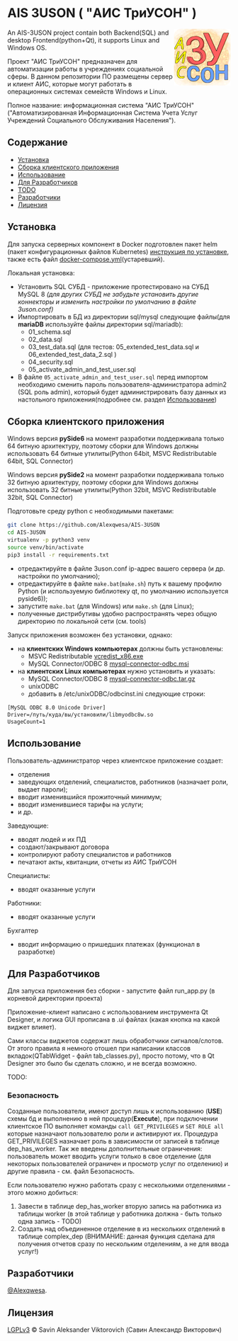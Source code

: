 # AIS 3USON ( "АИС ТриУСОН" )

<img align="right" src="src/images/ais-3uson-logo-128.png">

An AIS-3USON project contain both Backend(SQL) and desktop Frontend(python+Qt), it supports Linux and Windows OS.

Проект "АИС ТриУСОН" предназначен для автоматизации работы в учреждениях социальной сферы. В данном репозитории ПО
размещены сервер и клиент АИС, которые могут работать в операционных системах семейств Windows и Linux.

Полное название: информационная система "АИС ТриУСОН" ("Автоматизированная Информационная Система Учета Услуг Учреждений
Социального Обслуживания Населения").

## Содержание

- [Установка](#установка)
- [Сборка клиентского приложения](#сборка-клиентского-приложения)
- [Использование](#использование)
- [Для Разработчиков](#для-разработчиков)
- [TODO](#todo)
- [Разработчики](#разработчики)
- [Лицензия](#лицензия)

## Установка

Для запуска серверных компонент в Docker подготовлен пакет helm (пакет конфигурационных файлов
Kubernetes) [инструкция по установке](docker/helm/README.md),
также есть файл [docker-compose.yml](docker/docker-compose.yml)(устаревший).

Локальная установка:

- Установить SQL СУБД - приложение протестировано на СУБД MySQL 8 _(для других СУБД не забудьте установить другие
  коннекторы и изменить настройки по умолчанию в файле 3uson.conf)_
- Импортировать в БД из директории sql/mysql следующие файлы(для **mariaDB** используйте файлы директории sql/mariadb):
    - 01_schema.sql
    - 02_data.sql
    - 03_test_data.sql (для тестов: 05_extended_test_data.sql и 06_extended_test_data_2.sql )
    - 04_security.sql
    - 05_activate_admin_and_test_user.sql
- В файле `05_activate_admin_and_test_user.sql` перед импортом необходимо сменить пароль пользователя-администратора admin2 (SQL роль admin),
  который будет администрировать базу данных из настольного
  приложения(подробнее см. раздел [Использование](#использование))

## Сборка клиентского приложения

Windows версия **pySide6** на момент разработки поддерживала только 64 битную архитектуру, поэтому сборки для
Windows должны использовать 64 битные утилиты(Python 64bit, MSVC Redistributable 64bit, SQL Connector)

Windows версия **pySide2** на момент разработки поддерживала только 32 битную архитектуру, поэтому сборки для Windows
должны использовать 32 битные утилиты(Python 32bit, MSVC Redistributable 32bit, SQL Connector)

Подготовьте среду python c необходимыми пакетами:
```bash
git clone https://github.com/Alexqwesa/AIS-3USON
cd AIS-3USON
virtualenv -p python3 venv
source venv/bin/activate
pip3 install -r requirements.txt
```
- отредактируйте в файле 3uson.conf ip-адрес вашего сервера (и др. настройки по умолчанию);
- отредактируйте в файле `make.bat`(`make.sh`) путь к вашему профилю Python (и используемую библиотеку qt, по умолчанию используется pyside6)); 
- запустите `make.bat` (для Windows) или `make.sh` (для Linux);
- полученные дистрибутивы удобно распространять через общую директорию по локальной сети (см. tools)

Запуск приложения возможен без установки, однако:

- на **клиентских Windows компьютерах** должны быть установлены:
    - MSVC Redistributable [vcredist_x86.exe](https://www.microsoft.com/en-US/download/details.aspx?id=48145)
    - MySQL Connector/ODBC 8  [mysql-connector-odbc.msi](https://dev.mysql.com/downloads/connector/odbc/)
- на **клиентских Linux компьютерах** нужно установить и указать:
    - MySQL Connector/ODBC 8  [mysql-connector-odbc.tar.gz](https://dev.mysql.com/downloads/connector/odbc/)
    - unixODBC
    - добавить в /etc/unixODBC/odbcinst.ini следующие строки:

```
[MySQL ODBC 8.0 Unicode Driver]
Driver=/путь/куда/вы/установили/libmyodbc8w.so
UsageCount=1
```

## Использование

Пользователь-администратор через клиентское приложение создает:

- отделения
- заведующих отделений, специалистов, работников (назначает роли, выдает пароли);
- вводит изменившийся прожиточный минимум;
- вводит изменившиеся тарифы на услуги;
- и др.

Заведующие:

- вводят людей и их ПД
- создают/закрывают договора
- контролируют работу специалистов и работников
- печатают акты, квитанции, отчеты из АИС ТриУСОН

Специалисты:

- вводят оказанные услуги

Работники:

- вводят оказанные услуги

Бухгалтер

- вводит информацию о пришедших платежах (функционал в разработке)

## Для Разработчиков

Для запуска приложения без сборки - запустите файл run_app.py (в корневой директории проекта)

Приложение-клиент написано с использованием инструмента Qt Designer, и логика GUI прописана в .ui файлах (какая кнопка
на какой виджет влияет).

Сами классы виджетов содержат лишь обработчики сигналов/слотов. От этого правила я немного отошел при написании классов
вкладок(QTabWidget - файл tab_classes.py), просто потому, что в Qt Designer это было бы сделать сложно, и не всегда
возможно.

TODO:

### Безопасность

Созданные пользователи, имеют доступ лишь к использованию (**USE**) схемы бд и выполнению в ней процедур(**Execute**),
при подключении клиентское ПО выполняет команды `call GET_PRIVILEGES` и `SET ROLE all` которые назначают
пользователю роли и активируют их.
Процедура GET_PRIVILEGES назначает роль в зависимости от записей в таблице dep_has_worker.
Так же введены дополнительные ограничения: пользователь может вводить услуги только в свое отделение (для некоторых
пользователей ограничен и просмотр услуг по отделению) и другие правила - см. файл Безопасность.

Если пользователю нужно работать сразу с несколькими отделениями - этого можно добиться:

1. Завести в таблице dep_has_worker вторую запись на работника из таблицы worker (в этой таблице у работника должна -
   быть только одна запись - TODO)
2. Создать над объединенное отделение в из нескольких отделений в таблице complex_dep (ВНИМАНИЕ: данная функция
   сделана для получения отчетов сразу по нескольким отделениям, а не для ввода услуг!)

## Разработчики

[@Alexqwesa](https://github.com/Alexqwesa).

## Лицензия

[LGPLv3](LICENSE) © Savin Aleksander Viktorovich (Савин Александр Викторович)
